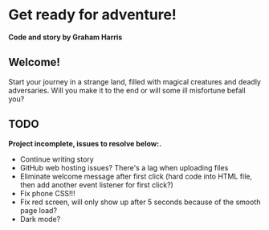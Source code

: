 # Get ready for adventure!

<b>Code and story by Graham Harris</b>

## Welcome!
Start your journey in a strange land, filled with magical creatures and deadly adversaries. Will you make it to the end or will some ill misfortune befall you?

## TODO
<b>Project incomplete, issues to resolve below:.</b>
<ul>
  <li>Continue writing story</li>
  <li>GitHub web hosting issues? There's a lag when uploading files</li>
  <li>Eliminate welcome message after first click (hard code into HTML file, then add another event listener for first click?)</li>
  <li>Fix phone CSS!!!</li>
  <li>Fix red screen, will only show up after 5 seconds because of the smooth page load?</li>
  <li>Dark mode?</li>
</ul>
